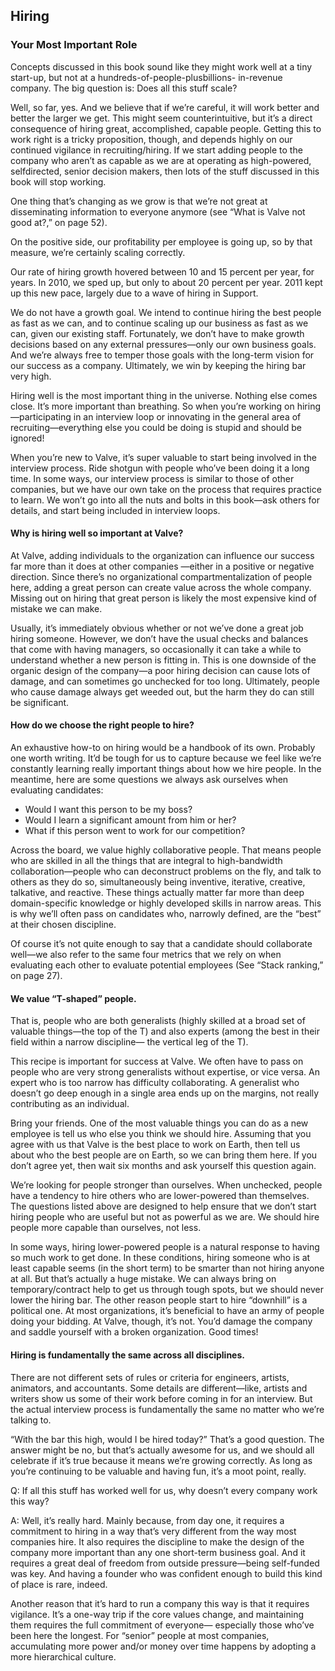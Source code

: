 ## Hiring

### Your Most Important Role

Concepts discussed in this book sound like they might work well at a tiny start-up, but not at a hundreds-of-people-plusbillions- in-revenue company. The big question is: Does all this stuff scale?

Well, so far, yes. And we believe that if we’re careful, it will work better and better the larger we get. This might seem counterintuitive, but it’s a direct consequence of hiring great, accomplished, capable people. Getting this to work right is a tricky proposition, though, and depends highly on our continued vigilance in recruiting/hiring.  If we start adding people to the company who aren’t as capable as we are at operating as high-powered, selfdirected, senior decision makers, then lots of the stuff discussed in this book will stop working.

One thing that’s changing as we grow is that we’re not great at disseminating information to everyone anymore (see “What is Valve not good at?,” on page 52).

On the positive side, our profitability per employee is going up, so by that measure, we’re certainly scaling correctly.

Our rate of hiring growth hovered between 10 and 15 percent per year, for years. In 2010, we sped up, but only to about 20 percent per year. 2011 kept up this new pace, largely due to a wave of hiring in Support.

We do not have a growth goal. We intend to continue hiring the best people as fast as we can, and to continue scaling up our business as fast as we can, given our existing staff. Fortunately, we don’t have to make growth decisions based on any external pressures—only our own business goals. And we’re always free to temper those goals with the long-term vision for our success as a company. Ultimately, we win by keeping the hiring bar very high.

Hiring well is the most important thing in the universe.  Nothing else comes close. It’s more important than breathing.  So when you’re working on hiring—participating in an interview loop or innovating in the general area of recruiting—everything else you could be doing is stupid and should be ignored!

When you’re new to Valve, it’s super valuable to start being involved in the interview process. Ride shotgun with people who’ve been doing it a long time. In some ways, our interview process is similar to those of other companies, but we have our own take on the process that requires practice to learn. We won’t go into all the nuts and bolts in this book—ask others for details, and start being included in interview loops.

#### Why is hiring well so important at Valve?

At Valve, adding individuals to the organization can influence our success far more than it does at other companies —either in a positive or negative direction. Since there’s no organizational compartmentalization of people here, adding a great person can create value across the whole company. Missing out on hiring that great person is likely the most expensive kind of mistake we can make.

Usually, it’s immediately obvious whether or not we’ve done a great job hiring someone. However, we don’t have the usual checks and balances that come with having managers, so occasionally it can take a while to understand whether a new person is fitting in. This is one downside of the organic design of the company—a poor hiring decision can cause lots of damage, and can sometimes go unchecked for too long. Ultimately, people who cause damage always get weeded out, but the harm they do can still be significant.


#### How do we choose the right people to hire?

An exhaustive how-to on hiring would be a handbook of its own. Probably one worth writing. It’d be tough for us to capture because we feel like we’re constantly learning really important things about how we hire people. In the meantime, here are some questions we always ask ourselves when evaluating candidates:

  * Would I want this person to be my boss?
  * Would I learn a significant amount from him or her?
  * What if this person went to work for our competition?

Across the board, we value highly collaborative people. That means people who are skilled in all the things that are integral to high-bandwidth collaboration—people who can deconstruct problems on the fly, and talk to others as they do so, simultaneously being inventive, iterative, creative, talkative, and reactive. These things actually matter far more than deep domain-specific knowledge or highly developed skills in narrow areas. This is why we’ll often pass on candidates who, narrowly defined, are the “best” at their chosen discipline.

Of course it’s not quite enough to say that a candidate should collaborate well—we also refer to the same four metrics that we rely on when evaluating each other to evaluate potential employees (See “Stack ranking,” on page 27).

#### We value “T-shaped” people.

That is, people who are both generalists (highly skilled at a broad set of valuable things—the top of the T) and also experts (among the best in their field within a narrow discipline— the vertical leg of the T).

This recipe is important for success at Valve. We often have to pass on people who are very strong generalists without expertise, or vice versa. An expert who is too narrow has difficulty collaborating. A generalist who doesn’t go deep enough in a single area ends up on the margins, not really contributing as an individual.

  Bring your friends. One of the most valuable things you can do as a new employee is tell us who else you think we should hire. Assuming that you agree with us that Valve is the best place to work on Earth, then tell us about who the best people are on Earth, so we can bring them here. If you don’t agree yet, then wait six months and ask yourself this question again.

We’re looking for people stronger than ourselves.  When unchecked, people have a tendency to hire others who are lower-powered than themselves. The questions listed above are designed to help ensure that we don’t start hiring people who are useful but not as powerful as we are. We should hire people more capable than ourselves, not less.

In some ways, hiring lower-powered people is a natural response to having so much work to get done. In these conditions, hiring someone who is at least capable seems (in the short term) to be smarter than not hiring anyone at all. But that’s actually a huge mistake. We can always bring on temporary/contract help to get us through tough spots, but we should never lower the hiring bar. The other reason people start to hire “downhill” is a political one. At most organizations, it’s beneficial to have an army of people doing your bidding. At Valve, though, it’s not. You’d damage the company and saddle yourself with a broken organization. Good times!

#### Hiring is fundamentally the same across all disciplines.

There are not different sets of rules or criteria for engineers, artists, animators, and accountants. Some details are different—like, artists and writers show us some of their work before coming in for an interview. But the actual interview process is fundamentally the same no matter who we’re talking to.

“With the bar this high, would I be hired today?” That’s a good question. The answer might be no, but that’s actually awesome for us, and we should all celebrate if it’s true because it means we’re growing correctly. As long as you’re continuing to be valuable and having fun, it’s a moot point, really.

  Q: If all this stuff has worked well for us, why doesn’t every company work this way?

  A: Well, it’s really hard. Mainly because, from day one, it requires a commitment to hiring in a way that’s very different from the way most companies hire. It also requires the discipline to make the design of the company more important than any one short-term business goal.  And it requires a great deal of freedom from outside pressure—being self-funded was key. And having a founder who was confident enough to build this kind of place is rare, indeed.
  
  Another reason that it’s hard to run a company this way is that it requires vigilance. It’s a one-way trip if the core values change, and maintaining them requires the full commitment of everyone— especially those who’ve been here the longest. For “senior” people at most companies, accumulating more power and/or money over time happens by adopting a more hierarchical culture.

